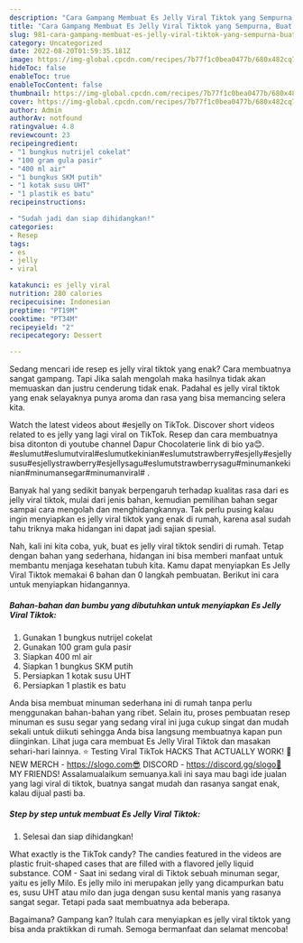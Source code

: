 ```yaml
---
description: "Cara Gampang Membuat Es Jelly Viral Tiktok yang Sempurna, Buat Buka Puasa Menggugah Selera"
title: "Cara Gampang Membuat Es Jelly Viral Tiktok yang Sempurna, Buat Buka Puasa Menggugah Selera"
slug: 981-cara-gampang-membuat-es-jelly-viral-tiktok-yang-sempurna-buat-buka-puasa-menggugah-selera
category: Uncategorized
date: 2022-08-20T01:59:35.181Z
image: https://img-global.cpcdn.com/recipes/7b77f1c0bea0477b/680x482cq70/es-jelly-viral-tiktok-foto-resep-utama.jpg
hideToc: false
enableToc: true
enableTocContent: false
thumbnail: https://img-global.cpcdn.com/recipes/7b77f1c0bea0477b/680x482cq70/es-jelly-viral-tiktok-foto-resep-utama.jpg
cover: https://img-global.cpcdn.com/recipes/7b77f1c0bea0477b/680x482cq70/es-jelly-viral-tiktok-foto-resep-utama.jpg
author: Admin
authorAv: notfound
ratingvalue: 4.8
reviewcount: 23
recipeingredient:
- "1 bungkus nutrijel cokelat"
- "100 gram gula pasir"
- "400 ml air"
- "1 bungkus SKM putih"
- "1 kotak susu UHT"
- "1 plastik es batu"
recipeinstructions:

- "Sudah jadi dan siap dihidangkan!"
categories:
- Resep
tags:
- es
- jelly
- viral

katakunci: es jelly viral 
nutrition: 280 calories
recipecuisine: Indonesian
preptime: "PT19M"
cooktime: "PT34M"
recipeyield: "2"
recipecategory: Dessert

---
```



Sedang mencari ide resep es jelly viral tiktok yang enak? Cara membuatnya sangat gampang. Tapi Jika salah mengolah maka hasilnya tidak akan memuaskan dan justru cenderung tidak enak. Padahal es jelly viral tiktok yang enak selayaknya punya aroma dan rasa yang bisa memancing selera kita.


Watch the latest videos about #esjelly on TikTok. Discover short videos related to es jelly yang lagi viral on TikTok. Resep dan cara membuatnya bisa ditonton di youtube channel Dapur Chocolaterie link di bio ya😊. #eslumut#eslumutviral#eslumutkekinian#eslumutstrawberry#esjelly#esjellysusu#esjellystrawberry#esjellysagu#eslumutstrawberrysagu#minumankekinian#minumansegar#minumanviral# .

Banyak hal yang sedikit banyak berpengaruh terhadap kualitas rasa dari es jelly viral tiktok, mulai dari jenis bahan, kemudian pemilihan bahan segar sampai cara mengolah dan menghidangkannya. Tak perlu pusing kalau ingin menyiapkan es jelly viral tiktok yang enak di rumah, karena asal sudah tahu triknya maka hidangan ini dapat jadi sajian spesial.


Nah, kali ini kita coba, yuk, buat es jelly viral tiktok sendiri di rumah. Tetap dengan bahan yang sederhana, hidangan ini bisa memberi manfaat untuk membantu menjaga kesehatan tubuh kita. Kamu dapat menyiapkan Es Jelly Viral Tiktok memakai 6 bahan dan 0 langkah pembuatan. Berikut ini cara untuk menyiapkan hidangannya.

<!--inarticleads1-->

##### Bahan-bahan dan bumbu yang dibutuhkan untuk menyiapkan Es Jelly Viral Tiktok:

1. Gunakan 1 bungkus nutrijel cokelat
1. Gunakan 100 gram gula pasir
1. Siapkan 400 ml air
1. Siapkan 1 bungkus SKM putih
1. Persiapkan 1 kotak susu UHT
1. Persiapkan 1 plastik es batu


Anda bisa membuat minuman sederhana ini di rumah tanpa perlu menggunakan bahan-bahan yang ribet. Selain itu, proses pembuatan resep minuman es susu segar yang sedang viral ini juga cukup singat dan mudah sekali untuk diikuti sehingga Anda bisa langsung membuatnya kapan pun diinginkan. Lihat juga cara membuat Es Jelly Viral Tiktok dan masakan sehari-hari lainnya. ⭐️ Testing Viral TikTok HACKS That ACTUALLY WORK! 🎉 NEW MERCH - https://slogo.com😎 DISCORD - https://discord.gg/slogo👬 MY FRIENDS! Assalamualaikum semuanya.kali ini saya mau bagi ide jualan yang lagi viral di tiktok, buatnya sangat mudah dan rasanya sangat enak, kalau dijual pasti ba. 

<!--inarticleads2-->

##### Step by step untuk membuat Es Jelly Viral Tiktok:


1. Selesai dan siap dihidangkan!

What exactly is the TikTok candy? The candies featured in the videos are plastic fruit-shaped cases that are filled with a flavored jelly liquid substance. COM - Saat ini sedang viral di Tiktok sebuah minuman segar, yaitu es jelly Milo. Es jelly milo ini merupakan jelly yang dicampurkan batu es, susu UHT atau milo dan juga dengan susu kental manis yang rasanya sangat segar. Tetapi pada saat membuatnya ada beberapa. 

Bagaimana? Gampang kan? Itulah cara menyiapkan es jelly viral tiktok yang bisa anda praktikkan di rumah. Semoga bermanfaat dan selamat mencoba!
